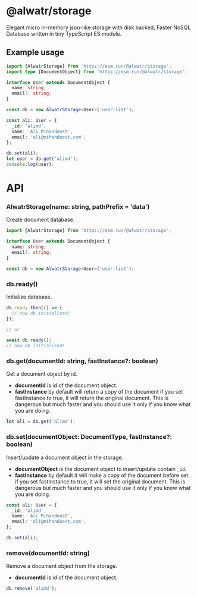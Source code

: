 # @alwatr/storage

Elegant micro in-memory json-like storage with disk backed, Faster NoSQL Database written in tiny TypeScript ES module.

## Example usage

```ts
import {AlwatrStorage} from 'https://esm.run/@alwatr/storage';
import type {DocumentObject} from 'https://esm.run/@alwatr/storage';

interface User extends DocumentObject {
  name: string;
  email?: string;
}

const db = new AlwatrStorage<User>('user-list');

const ali: User = {
  _id: 'alimd',
  name: 'Ali Mihandoost',
  email: 'ali@mihandoost.com',
};

db.set(ali);
let user = db.get('alimd');
console.log(user);
```

# API

### AlwatrStorage<T>(name: string, pathPrefix = 'data')

Create document database.

```ts
import {AlwatrStorage} from 'https://esm.run/@alwatr/storage';

interface User extends DocumentObject {
  name: string;
  email?: string;
}

const db = new AlwatrStorage<User>('user-list');
```

### db.ready()

Initialize database.

```ts
db.ready.then(() => {
  // now db initialized!
});

// or

await db.ready();
// now db initialized!
```

### db.get(documentId: string, fastInstance?: boolean)

Get a document object by id.

- **documentId** is id of the document object.
- **fastInstance** by default will return a copy of the document if you set fastInstance to true, it will return the original document. This is dangerous but much faster and you should use it only if you know what you are doing.

```ts
let ali = db.get('alimd');
```

### db.set(documentObject: DocumentType, fastInstance?: boolean)

Insert/update a document object in the storage.

- **documentObject** is the document object to insert/update contain `_id`.
- **fastInstance** by default it will make a copy of the document before set. if you set fastInstance to true, it will set the original document. This is dangerous but much faster and you should use it only if you know what you are doing.

```ts
const ali: User = {
  _id: 'alimd',
  name: 'Ali Mihandoost',
  email: 'ali@mihandoost.com',
};

db.set(ali);
```

### remove(documentId: string)

Remove a document object from the storage.

- **documentId** is id of the document object.

```ts
db.remove('alimd');
```
